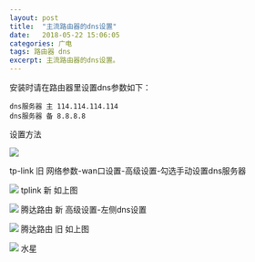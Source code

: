```yaml
---
layout: post
title:  "主流路由器的dns设置"
date:   2018-05-22 15:06:05
categories: 广电
tags: 路由器 dns
excerpt: 主流路由器的dns设置。
---
```

安装时请在路由器里设置dns参数如下：

	dns服务器 主 114.114.114.114
	dns服务器 备 8.8.8.8


设置方法

![](http://p94dvrayw.bkt.clouddn.com/18-5-22/92871312.jpg)

tp-link 旧
    网络参数-wan口设置-高级设置-勾选手动设置dns服务器
 
![](http://p94dvrayw.bkt.clouddn.com/18-5-22/12158070.jpg)
tplink 新  如上图

![](http://p94dvrayw.bkt.clouddn.com/18-5-22/72727824.jpg)
腾达路由 新
    高级设置-左侧dns设置


![](http://p94dvrayw.bkt.clouddn.com/18-5-22/44698579.jpg)
腾达路由 旧 如上图

![](http://p94dvrayw.bkt.clouddn.com/18-5-22/82752710.jpg)
水星 

